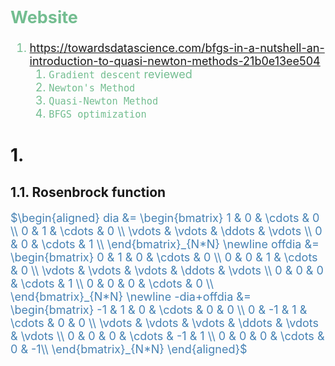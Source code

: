<font color="#73BD90" size="4">

Website
-------
1. https://towardsdatascience.com/bfgs-in-a-nutshell-an-introduction-to-quasi-newton-methods-21b0e13ee504
    1. `Gradient descent` reviewed
    2. `Newton's Method`
    3. `Quasi-Newton Method`
    4. `BFGS optimization`

</font>


# 1. 
## 1.1. Rosenbrock function
<font color="steelblue" size="4">

$\begin{aligned}
dia &=
\begin{bmatrix}
1 & 0 & \cdots & 0 \\
0 & 1 & \cdots & 0 \\
\vdots & \vdots & \ddots & \vdots \\
0 & 0 & \cdots & 1 \\
\end{bmatrix}_{N*N}
\newline
offdia &=
\begin{bmatrix}
0 & 1 & 0 & \cdots & 0 \\
0 & 0 & 1 & \cdots & 0 \\
\vdots & \vdots & \vdots & \ddots & \vdots \\
0 & 0 & 0 & \cdots & 1 \\
0 & 0 & 0 & \cdots & 0 \\
\end{bmatrix}_{N*N}
\newline
-dia+offdia &= 
\begin{bmatrix}
-1 & 1 & 0 & \cdots & 0 & 0 \\
0 & -1 & 1 & \cdots & 0 & 0  \\
\vdots & \vdots & \vdots & \ddots & \vdots & \vdots \\
0 & 0 & 0 & \cdots & -1 & 1 \\
0 & 0 & 0 & \cdots & 0 & -1\\
\end{bmatrix}_{N*N}
\end{aligned}$


</font>